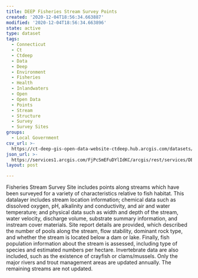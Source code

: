 ```yaml
---
title: DEEP Fisheries Stream Survey Points
created: '2020-12-04T18:56:34.663887'
modified: '2020-12-04T18:56:34.663896'
state: active
type: dataset
tags:
  - Connecticut
  - Ct
  - Ctdeep
  - Data
  - Deep
  - Environment
  - Fisheries
  - Health
  - Inlandwaters
  - Open
  - Open Data
  - Points
  - Stream
  - Structure
  - Survey
  - Survey Sites
groups:
  - Local Government
csv_url: >-
  https://ct-deep-gis-open-data-website-ctdeep.hub.arcgis.com/datasets/7fca6ed0eb5642159870b9b5bd4612a1_0.csv?outSR=%7B%22latestWkid%22%3A2234%2C%22wkid%22%3A102656%7D
json_url: >-
  https://services1.arcgis.com/FjPcSmEFuDYlIdKC/arcgis/rest/services/DEEP_Fisheries_Stream_Survey_Points/FeatureServer/0
layout: post

---
```

Fisheries Stream Survey Site includes points along streams which have been surveyed for a variety of characteristics relative to fish habitat. This datalayer includes stream location information; chemical data such as dissolved oxygen, pH, alkalinity and conductivity, and air and water temperature; and physical data such as width and depth of the stream, water velocity, discharge volume, substrate summary information, and instream cover materials. Site report details are provided, which described the number of pools along the stream, flow stability, dominant rock type, and whether the stream is located below a dam or lake. Finally, fish population information about the stream is assessed, including type of species and estimated numbers per hectare. Invertebrate data are also included, such as the existence of crayfish or clams/mussels.
Only the major rivers and trout management areas are updated annually. The remaining streams are not updated.
